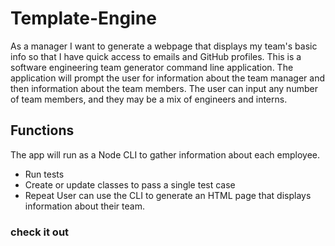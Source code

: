 # Template-Engine
As a manager
I want to generate a webpage that displays my team's basic info
so that I have quick access to emails and GitHub profiles.
This is  a software engineering team generator command line application. The application will prompt the user for information about the team manager and then information about the team members. The user can input any number of team members, and they may be a mix of engineers and interns.

## Functions 
The app will run as a Node CLI to gather information about each employee.
* Run tests
* Create or update classes to pass a single test case
* Repeat
User can use the CLI to generate an HTML page that displays information about their team.

### check it out 
![]()
![]()